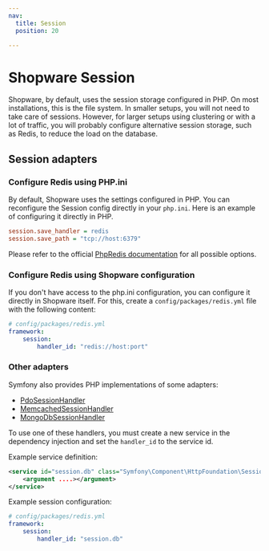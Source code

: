 ```yaml
---
nav:
  title: Session
  position: 20

---
```


# Shopware Session

Shopware, by default, uses the session storage configured in PHP. On most installations, this is the file system. In smaller setups, you will not need to take care of sessions. However, for larger setups using clustering or with a lot of traffic, you will probably configure alternative session storage, such as Redis, to reduce the load on the database.

## Session adapters

### Configure Redis using PHP.ini

By default, Shopware uses the settings configured in PHP. You can reconfigure the Session config directly in your `php.ini`. Here is an example of configuring it directly in PHP.

```ini
session.save_handler = redis
session.save_path = "tcp://host:6379"
```

Please refer to the official [PhpRedis documentation](https://github.com/phpredis/phpredis#php-session-handler) for all possible options.

### Configure Redis using Shopware configuration

If you don't have access to the php.ini configuration, you can configure it directly in Shopware itself. For this, create a `config/packages/redis.yml` file with the following content:

```yaml
# config/packages/redis.yml
framework:
    session:
        handler_id: "redis://host:port"
```

### Other adapters

Symfony also provides PHP implementations of some adapters:

- [PdoSessionHandler](https://github.com/symfony/symfony/blob/5.4/src/Symfony/Component/HttpFoundation/Session/Storage/Handler/PdoSessionHandler.php)
- [MemcachedSessionHandler](https://github.com/symfony/symfony/blob/5.4/src/Symfony/Component/HttpFoundation/Session/Storage/Handler/MemcachedSessionHandler.php)
- [MongoDbSessionHandler](https://github.com/symfony/symfony/blob/5.4/src/Symfony/Component/HttpFoundation/Session/Storage/Handler/MongoDbSessionHandler.php)

To use one of these handlers, you must create a new service in the dependency injection and set the `handler_id` to the service id.

Example service definition:

```xml
<service id="session.db" class="Symfony\Component\HttpFoundation\Session\Storage\Handler\PdoSessionHandler">
    <argument ....></argument>
</service>
```

Example session configuration:

```yaml
# config/packages/redis.yml
framework:
    session:
        handler_id: "session.db"
```
